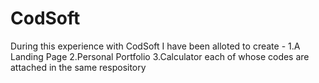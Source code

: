 # CodSoft
During this experience with CodSoft I have been alloted to create -
1.A Landing Page
2.Personal Portfolio
3.Calculator
each of whose codes are attached in the same respository
